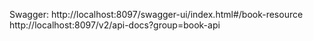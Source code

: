 Swagger:	http://localhost:8097/swagger-ui/index.html#/book-resource
			http://localhost:8097/v2/api-docs?group=book-api
